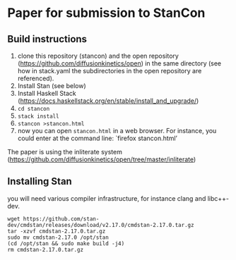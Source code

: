 # Paper for submission to StanCon

## Build instructions

1. clone this repository (stancon) and the open repository (https://github.com/diffusionkinetics/open) in the same directory (see how in stack.yaml the subdirectories in the open repository are referenced).
2. Install Stan (see below)
3. Install Haskell Stack (https://docs.haskellstack.org/en/stable/install_and_upgrade/)
4. `cd stancon`
5. `stack install`
6. `stancon >stancon.html`
7. now you can open `stancon.html` in a web browser. For instance, you could enter at the command line: `firefox stancon.html’

The paper is using the inliterate system (https://github.com/diffusionkinetics/open/tree/master/inliterate)

## Installing Stan

you will need various compiler infrastructure, for instance clang and libc++-dev.

```
wget https://github.com/stan-dev/cmdstan/releases/download/v2.17.0/cmdstan-2.17.0.tar.gz
tar -xzvf cmdstan-2.17.0.tar.gz
sudo mv cmdstan-2.17.0 /opt/stan
(cd /opt/stan && sudo make build -j4)
rm cmdstan-2.17.0.tar.gz
```